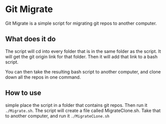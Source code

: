 # Git Migrate

Git Migrate is a simple script for migrating git repos to another computer.

## What does it do

The script will cd into every folder that is in the same folder as the script. It will get the git origin link for that folder. Then it will add that link to a bash script.

You can then take the resulting bash script to another computer, and clone down all the repos in one command.

## How to use

simple place the script in a folder that contains git repos. Then run it `./Migrate.sh`. The script will create a file called MigrateClone.sh. Take that to another computer, and run it `./MigrateCLone.sh`

